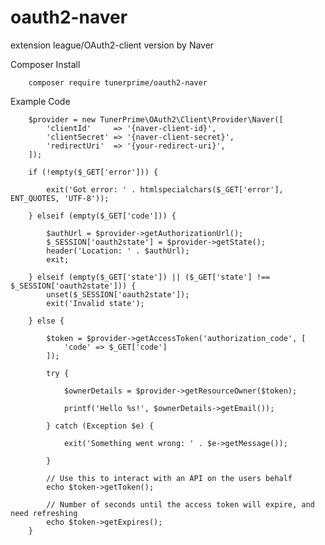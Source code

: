 # oauth2-naver
extension league/OAuth2-client version by Naver

Composer Install

        composer require tunerprime/oauth2-naver

Example Code

        $provider = new TunerPrime\OAuth2\Client\Provider\Naver([
            'clientId'     => '{naver-client-id}',
            'clientSecret' => '{naver-client-secret}',
            'redirectUri'  => '{your-redirect-uri}',
        ]);
    
        if (!empty($_GET['error'])) {
        
            exit('Got error: ' . htmlspecialchars($_GET['error'], ENT_QUOTES, 'UTF-8'));
        
        } elseif (empty($_GET['code'])) {

            $authUrl = $provider->getAuthorizationUrl();
            $_SESSION['oauth2state'] = $provider->getState();
            header('Location: ' . $authUrl);
            exit;
        
        } elseif (empty($_GET['state']) || ($_GET['state'] !== $_SESSION['oauth2state'])) {
            unset($_SESSION['oauth2state']);
            exit('Invalid state');
        
        } else {
        
            $token = $provider->getAccessToken('authorization_code', [
                'code' => $_GET['code']
            ]);
        
            try {
            
                $ownerDetails = $provider->getResourceOwner($token);
            
                printf('Hello %s!', $ownerDetails->getEmail());
            
            } catch (Exception $e) {
            
                exit('Something went wrong: ' . $e->getMessage());
            
            }
        
            // Use this to interact with an API on the users behalf
            echo $token->getToken();
            
            // Number of seconds until the access token will expire, and need refreshing
            echo $token->getExpires();
        }

